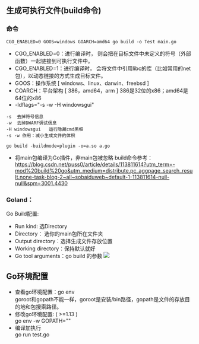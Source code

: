 ## 生成可执行文件(build命令)
### 命令
`CGO_ENABLED=0 GOOS=windows GOARCH=amd64 go build -o Test main.go`
- CGO_ENABLED=0：进行编译时， 则会把在目标文件中未定义的符号（外部函数）一起链接到可执行文件中。
- CGO_ENABLED=1：进行编译时， 会将文件中引用libc的库（比如常用的net包），以动态链接的方式生成目标文件。
- GOOS：操作系统	[ windows、linux、darwin、freebsd ]
- COARCH：平台架构 [ 386，amd64，arm ]	 386是32位的x86；amd64是64位的x86
- -ldflags="-s -w -H windowsgui"
```
-s	去掉符号信息
-w	去掉DWARF调试信息
-H windowsgui	运行隐藏cmd黑框
-s -w 作用：减小生成文件的体积
```

`go build -buildmode=plugin -o=a.so a.go`
- 将main包编译为Go插件，非main包被忽略
build命令参考：https://blog.csdn.net/puss0/article/details/113811614?utm_term=-mod%20build%20go&utm_medium=distribute.pc_aggpage_search_result.none-task-blog-2~all~sobaiduweb~default-1-113811614-null-null&spm=3001.4430
### Goland：
Go Build配置:
- Run kind: 选Directory
- Directory： 选你的main包所在文件夹
- Output directory：选择生成文件存放位置
- Working directory：保持默认就好
- Go tool arguments：go build 的参数
![](https://github.com/user-error-404/Develop/blob/main/Go/img/Goland生成可执行文件.png)

## Go环境配置  
- 查看go环境配置：go env  
	goroot和gopath不能一样，goroot是安装/bin路径，gopath是文件的存放目的地和包搜索路径。  
- 修改go环境配置: ( >=1.13 )  
	go env -w GOPATH=""
- 编译加执行  
	go run test.go
